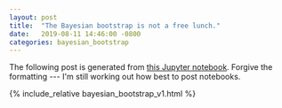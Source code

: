 ```yaml
---
layout: post
title:  "The Bayesian bootstrap is not a free lunch."
date:   2019-08-11 14:46:00 -0800
categories: bayesian_bootstrap
---
```


The following post is generated from
[this Jupyter notebook](/assets/post_assets/bayesian_bootstrap_v1.ipynb).
Forgive the formatting --- I'm still working out how best to post notebooks.

{% include_relative bayesian_bootstrap_v1.html %}
